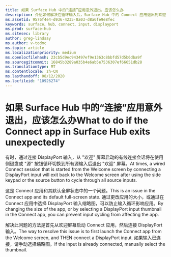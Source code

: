 ```yaml
---
title: 如果 Surface Hub 中的“连接”应用意外退出，应该怎么办
description: 介绍如何解决在循环输入后，Surface Hub 中的 Connect 应用退出到欢迎屏幕的问题。
ms.assetid: 9576f4e4-d936-4235-8a03-d8a6fe9e8fec
keywords: surface、hub、connect、input、displayport
ms.prod: surface-hub
ms.sitesec: library
author: greg-lindsay
ms.author: v-todmc
ms.topic: article
ms.localizationpriority: medium
ms.openlocfilehash: 23cb5d9ec943497ef9e1363c8bbfd57d5b6dba9f
ms.sourcegitcommit: 16845b3289a035b4e6ab5e7536307ef66651db28
ms.translationtype: MT
ms.contentlocale: zh-CN
ms.lasthandoff: 08/12/2020
ms.locfileid: "10926274"
---
```

# <span data-ttu-id="ed7b1-104">如果 Surface Hub 中的“连接”应用意外退出，应该怎么办</span><span class="sxs-lookup"><span data-stu-id="ed7b1-104">What to do if the Connect app in Surface Hub exits unexpectedly</span></span>

<span data-ttu-id="ed7b1-105">有时，通过连接 DisplayPort 输入，从 "欢迎" 屏幕启动的有线连接会话将在使用侧键盘或 "源" 按钮循环切换到所有源输入后退出 "欢迎" 屏幕。</span><span class="sxs-lookup"><span data-stu-id="ed7b1-105">At times, a wired Connect session that is started from the Welcome screen by connecting a DisplayPort input will exit back to the Welcome screen after using the side keypad or the source button to cycle through all source inputs.</span></span>

<span data-ttu-id="ed7b1-106">这是 Connect 应用和其默认全屏状态中的一个问题。</span><span class="sxs-lookup"><span data-stu-id="ed7b1-106">This is an issue in the Connect app and its default full-screen state.</span></span> <span data-ttu-id="ed7b1-107">通过更改应用的大小，或通过在 Connect 应用中选择 DisplayPort 输入缩略图，可以防止输入循环影响应用。</span><span class="sxs-lookup"><span data-stu-id="ed7b1-107">By changing the size of the app, or by selecting a DisplayPort input thumbnail in the Connect app, you can prevent input cycling from affecting the app.</span></span>

<span data-ttu-id="ed7b1-108">解决此问题的方法是首先从欢迎屏幕启动 Connect 应用，然后连接 DisplayPort 输入。</span><span class="sxs-lookup"><span data-stu-id="ed7b1-108">The way to resolve this issue is to first launch the Connect app from the Welcome screen, and THEN connect a DisplayPort input.</span></span> <span data-ttu-id="ed7b1-109">如果输入已连接，请手动选择缩略图。</span><span class="sxs-lookup"><span data-stu-id="ed7b1-109">If the input is already connected, manually select the thumbnail.</span></span>